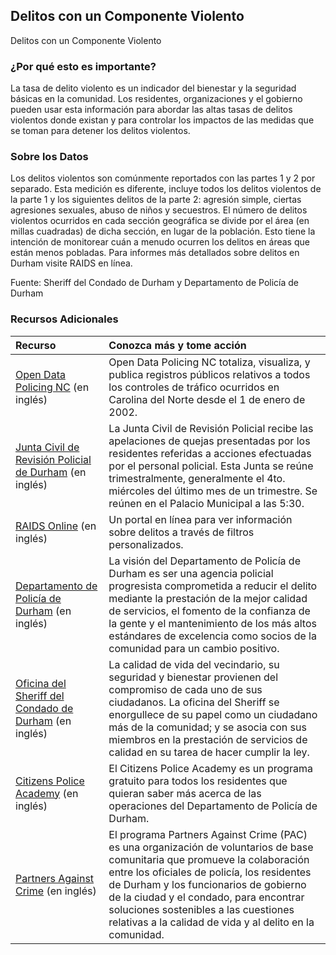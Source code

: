 ## Delitos con un Componente Violento
Delitos con un Componente Violento

### ¿Por qué esto es importante?
La tasa de delito violento es un indicador del bienestar y la seguridad básicas en la comunidad. Los residentes, organizaciones y el gobierno pueden usar esta información para abordar las altas tasas de delitos violentos donde existan y para controlar los impactos de las medidas que se toman para detener los delitos violentos.

### Sobre los Datos
Los delitos violentos son comúnmente reportados con las partes 1 y 2 por separado. Esta medición es diferente, incluye todos los delitos violentos de la parte 1 y los siguientes delitos de la parte 2: agresión simple, ciertas agresiones sexuales, abuso de niños y secuestros. El número de delitos violentos ocurridos en cada sección geográfica se divide por el área (en millas cuadradas) de dicha sección, en lugar de la población. Esto tiene la intención de monitorear cuán a menudo ocurren los delitos en áreas que están menos pobladas. Para informes más detallados sobre delitos en Durham visite RAIDS en línea.

Fuente: Sheriff del Condado de Durham y Departamento de Policía de Durham

### Recursos Adicionales

|Recurso | Conozca más y tome acción |
|:--- | :--- |
|[Open Data Policing NC](https://opendatapolicingnc.com/) (en inglés)| Open Data Policing NC totaliza, visualiza, y publica registros públicos relativos a todos los controles de tráfico ocurridos en Carolina del Norte desde el 1 de enero de 2002\.
|[Junta Civil de Revisión Policial de Durham](https://durhamnc.gov/277/Civilian-Police-Review-Board) (en inglés) | La Junta Civil de Revisión Policial recibe las apelaciones de quejas presentadas por los residentes referidas a acciones efectuadas por el personal policial. Esta Junta se reúne trimestralmente, generalmente el 4to. miércoles del último mes de un trimestre. Se reúnen en el Palacio Municipal a las 5:30\.
|[RAIDS Online](http://raidsonline.com) (en inglés) | Un portal en línea para ver información sobre delitos a través de filtros personalizados.
|[Departamento de Policía de Durham](http://durhamnc.gov/149/Police-Department) (en inglés) | La visión del Departamento de Policía de Durham es ser una agencia policial progresista comprometida a reducir el delito mediante la prestación de la mejor calidad de servicios, el fomento de la confianza de la gente y el mantenimiento de los más altos estándares de excelencia como socios de la comunidad para un cambio positivo.
|[Oficina del Sheriff del Condado de Durham](http://dconc.gov/government/departments-f-z/sheriff-s-office) (en inglés) | La calidad de vida del vecindario, su seguridad y bienestar provienen del compromiso de cada uno de sus ciudadanos. La oficina del Sheriff se enorgullece de su papel como un ciudadano más de la comunidad; y se asocia con sus miembros en la prestación de servicios de calidad en su tarea de hacer cumplir la ley.
|[Citizens Police Academy](http://durhamnc.gov/669/Citizens-Police-Academy) (en inglés) | El Citizens Police Academy es un programa gratuito para todos los residentes que quieran saber más acerca de las operaciones del Departamento de Policía de Durham.
|[Partners Against Crime](http://durhamnc.gov/201/Partners-Against-Crime) (en inglés) | El programa Partners Against Crime (PAC) es una organización de voluntarios de base comunitaria que promueve la colaboración entre los oficiales de policía, los residentes de Durham y los funcionarios de gobierno de la ciudad y el condado, para encontrar soluciones sostenibles a las cuestiones relativas a la calidad de vida y al delito en la comunidad.